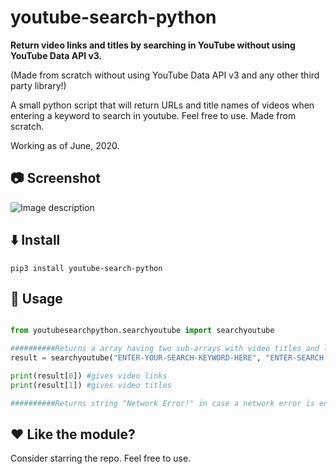 # youtube-search-python


**Return video links and titles by searching in YouTube without using YouTube Data API v3.**


(Made from scratch without using YouTube Data API v3 and any other third party library!)


A small python script that will return URLs and title names of videos when entering a keyword to search in youtube.
Feel free to use. 
Made from scratch.


Working as of June, 2020.


## :camera: Screenshot


![Image description](https://github.com/HiteshKumarSaini/youtube-search-python/blob/master/youtube-search-python.PNG)


## :arrow_down: Install


```pip3 install youtube-search-python```


## :triangular_ruler: Usage


```python

from youtubesearchpython.searchyoutube import searchyoutube

##########Returns a array having two sub-arrays with video titles and links##########
result = searchyoutube("ENTER-YOUR-SEARCH-KEYWORD-HERE", "ENTER-SEARCH-OFFSET-HERE (default is 1)")

print(result[0]) #gives video links
print(result[1]) #gives video titles

##########Returns string "Network Error!" in case a network error is encountered##########

```


## :heart: Like the module?


Consider starring the repo. Feel free to use.
